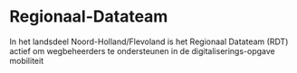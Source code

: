 # Regionaal-Datateam
In het landsdeel Noord-Holland/Flevoland is het Regionaal Datateam (RDT) actief om wegbeheerders te ondersteunen in de digitaliserings-opgave mobiliteit

